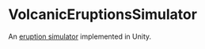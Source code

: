 # VolcanicEruptionsSimulator
An [eruption simulator](https://github.com/MrBigoudi/VolcanicEruptionsSimulator) implemented in Unity.

